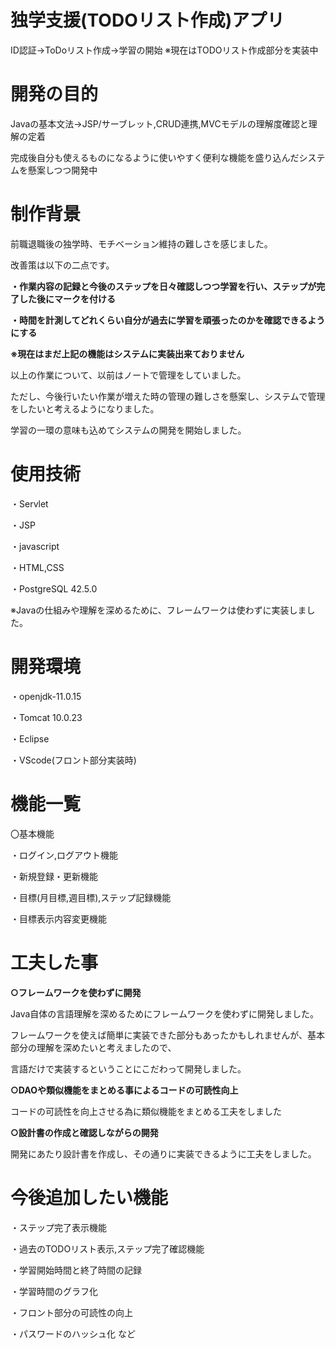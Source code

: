 # 独学支援(TODOリスト作成)アプリ
ID認証→ToDoリスト作成→学習の開始
※現在はTODOリスト作成部分を実装中

# 開発の目的
Javaの基本文法→JSP/サーブレット,CRUD連携,MVCモデルの理解度確認と理解の定着

完成後自分も使えるものになるように使いやすく便利な機能を盛り込んだシステムを懸案しつつ開発中

# 制作背景
前職退職後の独学時、モチベーション維持の難しさを感じました。

改善策は以下の二点です。

**・作業内容の記録と今後のステップを日々確認しつつ学習を行い、ステップが完了した後にマークを付ける**

**・時間を計測してどれくらい自分が過去に学習を頑張ったのかを確認できるようにする**

**※現在はまだ上記の機能はシステムに実装出来ておりません**


以上の作業について、以前はノートで管理をしていました。

ただし、今後行いたい作業が増えた時の管理の難しさを懸案し、システムで管理をしたいと考えるようになりました。

学習の一環の意味も込めてシステムの開発を開始しました。

# 使用技術

・Servlet

・JSP

・javascript

・HTML,CSS

・PostgreSQL 42.5.0

※Javaの仕組みや理解を深めるために、フレームワークは使わずに実装しました。

# 開発環境

・openjdk-11.0.15

・Tomcat 10.0.23

・Eclipse

・VScode(フロント部分実装時)

# 機能一覧

〇基本機能

・ログイン,ログアウト機能

・新規登録・更新機能

・目標(月目標,週目標),ステップ記録機能

・目標表示内容変更機能

# 工夫した事

**○フレームワークを使わずに開発**

Java自体の言語理解を深めるためにフレームワークを使わずに開発しました。

フレームワークを使えば簡単に実装できた部分もあったかもしれませんが、基本部分の理解を深めたいと考えましたので、

言語だけで実装するということにこだわって開発しました。

**○DAOや類似機能をまとめる事によるコードの可読性向上**

コードの可読性を向上させる為に類似機能をまとめる工夫をしました

**○設計書の作成と確認しながらの開発**

開発にあたり設計書を作成し、その通りに実装できるように工夫をしました。

# 今後追加したい機能

・ステップ完了表示機能

・過去のTODOリスト表示,ステップ完了確認機能

・学習開始時間と終了時間の記録

・学習時間のグラフ化

・フロント部分の可読性の向上

・パスワードのハッシュ化 など
